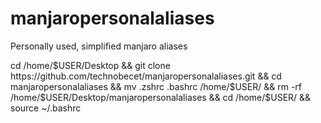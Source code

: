 # manjaropersonalaliases


Personally used, simplified manjaro aliases

cd /home/$USER/Desktop && git clone https://github.com/technobecet/manjaropersonalaliases.git && cd manjaropersonalaliases
 && mv .zshrc .bashrc /home/$USER/ && rm -rf /home/$USER/Desktop/manjaropersonalaliases
 && cd /home/$USER/ && source ~/.bashrc

